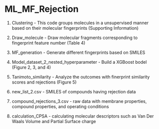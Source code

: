 # ML_MF_Rejection

1. Clustering - This code groups molecules in a unsupervised manner based on their molecular fingerprints (Supporting Information)

2. Draw_molecule - Draw molecular fragments corresponding to fingerprint feature number (Table 4)

3. MF_generation - Generate different fingerprints based on SMILES

4. Model_dataset_2_nested_hyperparameter - Build a XGBoost bodel (Figure 2, 3, and 4)

5. Tanimoto_similarity - Analyze the outcomes with finerprint similarity scores and rejections (Figure 5)

6. new_list_2.csv - SMILES of compounds having rejection data

7. compound_rejections_3.csv - raw data with membrane properties, compound properties, and operating conditions

8. calculation_CPSA - calculating molecular descriptors such as Van Der Waals Volume and Partial Surface charge
